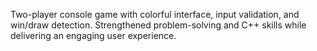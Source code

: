 Two-player console game with colorful interface, input validation, and win/draw detection. Strengthened problem-solving and C++ skills while delivering an engaging user experience.
